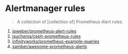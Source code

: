 # Alertmanager rules

> A collection of [collection of] Prometheus Alert rules.

1. [jpweber/prometheus-alert-rules](https://github.com/jpweber/prometheus-alert-rules)
2. [jsuchenia/ceph-prometheus-rules](https://github.com/jsuchenia/ceph-prometheus-rules)
3. [infinityworks/prometheus-example-queries](https://github.com/infinityworks/prometheus-example-queries)
4. [samber/awesome-prometheus-alerts](https://github.com/samber/awesome-prometheus-alerts)
